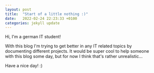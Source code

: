 ```yaml
---
layout: post
title:  "Start of a little nothing :)"
date:   2022-02-24 22:23:33 +0100
categories: jekyll update
---
```

Hi, I'm a german IT student!

With this blog I'm trying to get better in any IT related topics by documenting different projects.
It would be super cool to help someone with this blog some day, but for now I think that's rather unrealistic...

Have a nice day! :)
